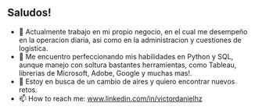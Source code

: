 ## Saludos! 

- 🔭 Actualmente trabajo en mi propio negocio, en el cual me desempeño en la operacion diaria, asi como en la administracion y cuestiones de logistica.
- 🌱 Me encuentro perfeccionando mis habilidades en Python y SQL, aunque manejo con soltura bastantes herramientas, como Tableau, librerias de Microsoft, Adobe, Google y muchas mas!.
- 👯 Estoy en busca de un cambio de aires y quiero encontrar nuevos retos.
- 📫 How to reach me: www.linkedin.com/in/victordanielhz


